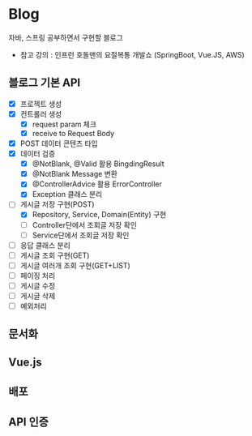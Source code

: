 # Blog
자바, 스프링 공부하면서 구현할 블로그
- 참고 강의 : 인프런 호돌맨의 요절복통 개발쇼 (SpringBoot, Vue.JS, AWS)

## 블로그 기본 API
- [x] 프로젝트 생성
- [x] 컨트롤러 생성
    - [x] request param 체크
    - [x] receive to Request Body
- [x] POST 데이터 콘텐츠 타입
- [x] 데이터 검증
  - [x] @NotBlank, @Valid 활용 BingdingResult
  - [x] @NotBlank Message 변환
  - [x] @ControllerAdvice 활용 ErrorController
   - [x] Exception 클래스 분리
- [ ] 게시글 저장 구현(POST)
  - [x] Repository, Service, Domain(Entity) 구현
  - [ ] Controller단에서 조회글 저장 확인
  - [ ] Service단에서 조회글 저장 확인
- [ ] 응답 클래스 분리
- [ ] 게시글 조회 구현(GET)
- [ ] 게시글 여러개 조회 구현(GET+LIST)
- [ ] 페이징 처리
- [ ] 게시글 수정
- [ ] 게시글 삭제
- [ ] 예외처리

## 문서화

## Vue.js

## 배포

## API 인증